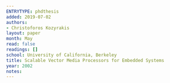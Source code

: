 ```yaml
---
ENTRYTYPE: phdthesis
added: 2019-07-02
authors:
- Christoforos Kozyrakis
layout: paper
month: May
read: false
readings: []
school: University of California, Berkeley
title: Scalable Vector Media Processors for Embedded Systems
year: 2002
notes:
---
```


